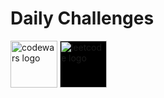 # Daily Challenges
<a href="https://www.codewars.com/users/jenntoops" target="blank"><img src="https://imgur.com/NlUEh8D.png" alt="codewars logo" width="75px"></a>
<a href="https://leetcode.com/jenntoops/" target="blank"><img src="https://imgur.com/sVnU01c.png" alt="leetcode logo" width="75px" style="background-color: black"></a>
